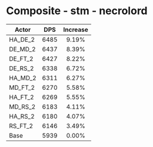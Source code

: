 # Composite - stm - necrolord
| Actor | DPS | Increase |
|---|:---:|:---:|
|HA_DE_2|6485|9.19%|
|DE_MD_2|6437|8.39%|
|DE_FT_2|6427|8.22%|
|DE_RS_2|6338|6.72%|
|HA_MD_2|6311|6.27%|
|MD_FT_2|6270|5.58%|
|HA_FT_2|6269|5.55%|
|MD_RS_2|6183|4.11%|
|HA_RS_2|6180|4.07%|
|RS_FT_2|6146|3.49%|
|Base|5939|0.00%|
